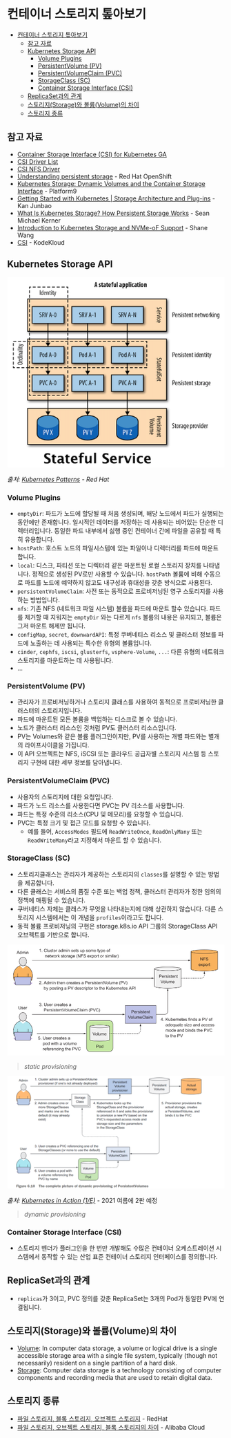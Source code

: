 # 컨테이너 스토리지 톺아보기

- [컨테이너 스토리지 톺아보기](#컨테이너-스토리지-톺아보기)
  - [참고 자료](#참고-자료)
  - [Kubernetes Storage API](#kubernetes-storage-api)
    - [Volume Plugins](#volume-plugins)
    - [PersistentVolume (PV)](#persistentvolume-pv)
    - [PersistentVolumeClaim (PVC)](#persistentvolumeclaim-pvc)
    - [StorageClass (SC)](#storageclass-sc)
    - [Container Storage Interface (CSI)](#container-storage-interface-csi)
  - [ReplicaSet과의 관계](#replicaset과의-관계)
  - [스토리지(Storage)와 볼륨(Volume)의 차이](#스토리지storage와-볼륨volume의-차이)
  - [스토리지 종류](#스토리지-종류)

## 참고 자료

- [Container Storage Interface (CSI) for Kubernetes GA](https://kubernetes.io/blog/2019/01/15/container-storage-interface-ga/)
- [CSI Driver List](https://kubernetes-csi.github.io/docs/drivers.html)
- [CSI NFS Driver](https://github.com/kubernetes-csi/csi-driver-nfs)
- [Understanding persistent storage](https://docs.openshift.com/container-platform/latest/storage/understanding-persistent-storage.html) - Red Hat OpenShift
- [Kubernetes Storage: Dynamic Volumes and the Container Storage Interface](https://platform9.com/blog/kubernetes-storage-dynamic-volumes-and-the-container-storage-interface/) - Platform9
- [Getting Started with Kubernetes | Storage Architecture and Plug-ins](https://www.alibabacloud.com/blog/getting-started-with-kubernetes-%7C-storage-architecture-and-plug-ins_596307) - Kan Junbao
- [What Is Kubernetes Storage? How Persistent Storage Works](https://www.enterprisestorageforum.com/cloud/kubernetes-storage/) - Sean Michael Kerner
- [Introduction to Kubernetes Storage and NVMe-oF Support](https://01.org/kubernetes/blogs/qwang10/2019/introduction-kubernetes-storage-and-nvme-support) - Shane Wang
- [CSI](https://github.com/kodekloudhub/certified-kubernetes-administrator-course/blob/master/docs/08-Storage/05-Container.Storage-Interface.md) - KodeKloud

## Kubernetes Storage API

![stateful-service.png](../images/storage/stateful-service.png)

_출처: [Kubernetes Patterns](https://developers.redhat.com/blog/2020/05/11/top-10-must-know-kubernetes-design-patterns/) - Red Hat_

### Volume Plugins

- `emptyDir`: 파드가 노드에 할당될 때 처음 생성되며, 해당 노드에서 파드가 실행되는 동안에만 존재합니다.
  일시적인 데이터를 저장하는 데 사용되는 비어있는 단순한 디렉터리입니다.
  동일한 파드 내부에서 싫행 중인 컨테이너 간에 파일을 공유할 때 특히 유용합니다.
- `hostPath`: 호스트 노드의 파일시스템에 있는 파일이나 디렉터리를 파드에 마운트 합니다.
- `local`: 디스크, 파티션 또는 디렉터리 같은 마운트된 로컬 스토리지 장치를 나타냅니다. 정적으로 생성된 PV로만 사용할 수 있습니다. `hostPath` 볼륨에 비해 수동으로 파드를 노드에 예약하지 않고도 내구성과 휴대성을 갖춘 방식으로 사용된다.
- `persistentVolumeClaim`: 사전 또는 동적으로 프로비저닝된 영구 스토리지를 사용하는 방법입니다.
- `nfs`: 기존 NFS (네트워크 파일 시스템) 볼륨을 파드에 마운트 할수 있습니다. 파드를 제거할 때 지워지는 `emptyDir` 와는 다르게 `nfs` 볼륨의 내용은 유지되고, 볼륨은 그저 마운트 해제만 됩니다.
- `configMap`, `secret`, `downwardAPI`: 특정 쿠버네티스 리소스 및 클러스터 정보를 파드에 노출하는 데 사용되는 특수한 유형의 볼륨입니다.
- `cinder`, `cephfs`, `iscsi`, `glusterfs`, `vsphere-Volume`, `...`: 다른 유형의 네트워크 스토리지를 마운트하는 데 사용됩니다.
- ...

### PersistentVolume (PV)

- 관리자가 프로비저닝하거나 스토리지 클래스를 사용하여 동적으로 프로비저닝한 클러스터의 스토리지입니다.
- 파드에 마운트된 모든 볼륨을 백업하는 디스크로 볼 수 있습니다.
- 노드가 클러스터 리소스인 것처럼 PV도 클러스터 리소스입니다.
- PV는 Volumes와 같은 볼륨 플러그인이지만, PV를 사용하는 개별 파드와는 별개의 라이프사이클을 가집니다.
- 이 API 오브젝트는 NFS, iSCSI 또는 클라우드 공급자별 스토리지 시스템 등 스토리지 구현에 대한 세부 정보를 담아냅니다.

### PersistentVolumeClaim (PVC)

- 사용자의 스토리지에 대한 요청입니다.
- 파드가 노드 리소스를 사용한다면 PVC는 PV 리소스를 사용합니다.
- 파드는 특정 수준의 리소스(CPU 및 메모리)를 요청할 수 있습니다.
- PVC는 특정 크기 및 접근 모드를 요청할 수 있습니다.
  - 예를 들어, `AccessModes` 필드에 `ReadWriteOnce`, `ReadOnlyMany` 또는 `ReadWriteMany`라고 지정해서 마운트 할 수 있습니다.

### StorageClass (SC)

- 스토리지클래스는 관리자가 제공하는 스토리지의 `classes`를 설명할 수 있는 방법을 제공합니다.
- 다른 클래스는 서비스의 품질 수준 또는 백업 정책, 클러스터 관리자가 정한 임의의 정책에 매핑될 수 있습니다.
- 쿠버네티스 자체는 클래스가 무엇을 나타내는지에 대해 상관하지 않습니다. 다른 스토리지 시스템에서는 이 개념을 `profiles`이라고도 합니다.
- 동적 볼륨 프로비저닝의 구현은 storage.k8s.io API 그룹의 StorageClass API 오브젝트를 기반으로 합니다.

![static-volume-provisioning.jpeg](../images/storage/static-volume-provisioning.jpeg)

> _static provisioning_

![dynamic-volume-provisioning.png](../images/storage/dynamic-volume-provisioning.png)

_출처: [Kubernetes in Action (1/E)](https://www.manning.com/books/kubernetes-in-action)_ - 2021 여름에 2판 예정

> _dynamic provisioning_

### Container Storage Interface (CSI)

- 스토리지 벤더가 플러그인을 한 번만 개발해도 수많은 컨테이너 오케스트레이션 시스템에서 동작할 수 있는 산업 표준 컨테이너 스토리지 인터페이스를 정의합니다.

## ReplicaSet과의 관계

- `replicas`가 3이고, PVC 정의를 갖춘 ReplicaSet는 3개의 Pod가 동일한 PV에 연결됩니다.

## 스토리지(Storage)와 볼륨(Volume)의 차이

- [Volume](<https://en.wikipedia.org/wiki/Volume_(computing)>): In computer data storage, a volume or logical drive is a single accessible storage area with a single file system, typically (though not necessarily) resident on a single partition of a hard disk.
- [Storage](https://en.wikipedia.org/wiki/Computer_data_storage): Computer data storage is a technology consisting of computer components and recording media that are used to retain digital data.

## 스토리지 종류

- [파일 스토리지, 블록 스토리지, 오브젝트 스토리지](https://www.redhat.com/ko/topics/data-storage/file-block-object-storage) - RedHat
- [파일 스토리지, 오브젝트 스토리지, 블록 스토리지의 차이](https://www.alibabacloud.com/ko/knowledge/difference-between-object-storage-file-storage-block-storage) - Alibaba Cloud
